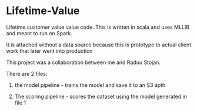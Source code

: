 # Lifetime-Value

Lifetime customer value value code. This is written in scala and uses MLLIB and meant to run on Spark.

It is attached without a data source because this is prototype to actual client work that later went into production

This project was a collaboration between me and Raduu Stojan.



There are 2 files:

1. the model pipeline - trains the model and save it to an S3 apth


2. The scoring pipeline - scores the dataset using the model generated in file 1
